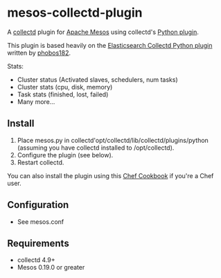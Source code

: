 mesos-collectd-plugin
=====================

A [collectd](http://collectd.org) plugin for [Apache Mesos](http://mesos.apache.org) using collectd's [Python plugin](http://collectd.org/documentation/manpages/collectd-python.5.shtml).

This plugin is based heavily on the [Elasticsearch Collectd Python plugin](https://github.com/phobos182/collectd-elasticsearch) written by [phobos182](https://github.com/phobos182).

Stats:
 * Cluster status (Activated slaves, schedulers, num tasks)
 * Cluster stats (cpu, disk, memory)
 * Task stats (finished, lost, failed)
 * Many more...

Install
-------
 1. Place mesos.py in collectd'opt/collectd/lib/collectd/plugins/python (assuming you have collectd installed to /opt/collectd).
 2. Configure the plugin (see below).
 3. Restart collectd.

You can also install the plugin using this [Chef Cookbook](https://github.com/duedil-ltd/chef-collectd-mesos) if you're a Chef user.

Configuration
-------------
 * See mesos.conf

Requirements
------------
 * collectd 4.9+
 * Mesos 0.19.0 or greater
